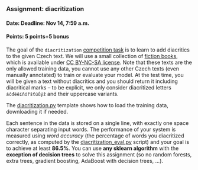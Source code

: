 ### Assignment: diacritization
#### Date: Deadline: Nov 14, 7:59 a.m.
#### Points: 5 points+5 bonus

The goal of the `diacritization` [competition task](https://ufal.mff.cuni.cz/courses/npfl129/2324-winter#competitions)
is to learn to add diacritics to the given Czech text. We will use a small
collection of [fiction books](https://ufal.mff.cuni.cz/~courses/npfl129/2324/datasets/fiction-train.txt),
which is available under [CC BY-NC-SA license](https://ufal.mff.cuni.cz/~courses/npfl129/2324/datasets/fiction-train.LICENSE).
Note that these texts are the only allowed training data, you cannot use any
other Czech texts (even manually annotated) to train or evaluate your model.
At the test time, you will be given a text without diacritics and you should return
it including diacritical marks – to be explicit, we only consider diacritized
letters `áčďéěíňóřšťúůýž` and their uppercase variants.

The [diacritization.py](https://github.com/ufal/npfl129/tree/past-2324/labs/05/diacritization.py)
template shows how to load the training data, downloading it if needed.

Each sentence in the data is stored on a single line, with exactly one
space character separating input words. The performance of your system is
measured using _word accuracy_ (the percentage of words you diacritized
correctly, as computed by the
[diacritization_eval.py](https://github.com/ufal/npfl129/tree/past-2324/labs/05/diacritization_eval.py)
script) and your goal is to achieve at least **86.5%**. You can use **any sklearn
algorithm** with the **exception of decision trees** to solve this assignment (so no
random forests, extra trees, gradient boosting, AdaBoost with decision trees, …).
